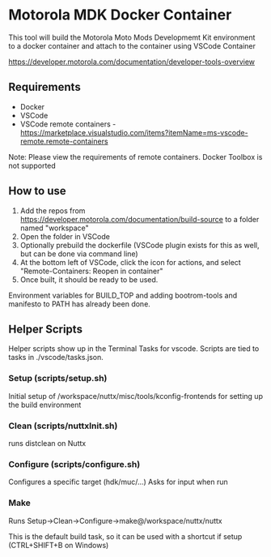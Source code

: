 # Motorola MDK Docker Container #

This tool will build the Motorola Moto Mods Developmemt Kit environment to a docker container and attach to the container using VSCode Container

https://developer.motorola.com/documentation/developer-tools-overview

## Requirements ##

- Docker
- VSCode
- VSCode remote containers - https://marketplace.visualstudio.com/items?itemName=ms-vscode-remote.remote-containers

Note: Please view the requirements of remote containers. Docker Toolbox is not supported

## How to use ##
1. Add the repos from https://developer.motorola.com/documentation/build-source to a folder named "workspace"
1. Open the folder in VSCode
2. Optionally prebuild the dockerfile (VSCode plugin exists for this as well, but can be done via command line)
3. At the bottom left of VSCode, click the icon for actions, and select "Remote-Containers: Reopen in container"
4. Once built, it should be ready to be used.

Environment variables for BUILD_TOP and adding bootrom-tools and manifesto to PATH has already been done.

## Helper Scripts ##

Helper scripts show up in the Terminal Tasks for vscode.
Scripts are tied to tasks in ./vscode/tasks.json.

### Setup (scripts/setup.sh) ###

Initial setup of /workspace/nuttx/misc/tools/kconfig-frontends for setting up the build environment

### Clean (scripts/nuttxInit.sh) ###

runs distclean on Nuttx

### Configure (scripts/configure.sh) ###

Configures a specific target (hdk/muc/...) Asks for input when run

### Make ###

Runs Setup->Clean->Configure->make@/workspace/nuttx/nuttx

This is the default build task, so it can be used with a shortcut if setup (CTRL+SHIFT+B on Windows)
